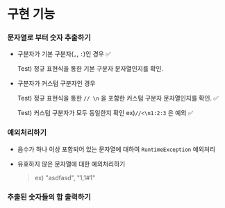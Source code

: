 # 구현 기능

### 문자열로 부터 숫자 추출하기

- 구분자가 기본 구분자(`,`, `:`)인 경우 ✅

  Test) 정규 표현식을 통한 기본 구분자 문자열인지를 확인.

- 구분자가 커스텀 구분자인 경우

  Test) 정규 표현식을 통한 `// \n` 을 포함한 커스텀 구분자 문자열인지를 확인. ✅
  
  Test) 커스텀 구분자가 모두 동일한지 확인
  ex)`//<\n1:2:3` 은 예외 ✅
  
  

### 예외처리하기

- 음수가 하나 이상 포함되어 있는 문자열에 대하여 `RuntimeException` 예외처리 

- 유효하지 않은 문자열에 대한 예외처리하기

  >ex) "asdfasd", "1,1#1"

### 추출된 숫자들의 합 출력하기

